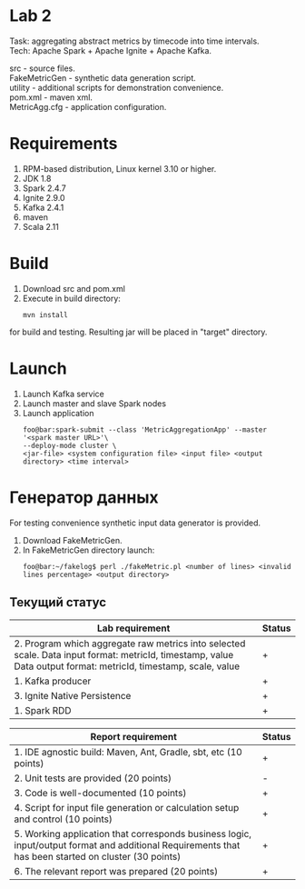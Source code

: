 # Lab 2  
Task: aggregating abstract metrics by timecode into time intervals.  
Tech: Apache Spark + Apache Ignite + Apache Kafka.  
 
src - source files.  
FakeMetricGen - synthetic data generation script.  
utility - additional scripts for demonstration convenience.  
pom.xml - maven xml.  
MetricAgg.cfg - application configuration. 

# Requirements  
1. RPM-based distribution, Linux kernel 3.10 or higher. 
2. JDK 1.8  
3. Spark 2.4.7 
4. Ignite 2.9.0
5. Kafka 2.4.1
6. maven  
7. Scala 2.11

# Build  
1. Download src and pom.xml  
2. Execute in build directory:  
    ```console
    mvn install  
    ```
for build and testing. Resulting jar will be placed in "target" directory.  

# Launch  

1. Launch Kafka  service
2. Launch master and slave Spark nodes  
3. Launch application  
    ```console
    foo@bar:spark-submit --class 'MetricAggregationApp' --master '<spark master URL>'\
    --deploy-mode cluster \
    <jar-file> <system configuration file> <input file> <output directory> <time interval>
    ```

# Генератор данных 
For testing convenience synthetic input data generator is provided.  

1. Download FakeMetricGen.  
2. In FakeMetricGen directory launch:  
    ```console
    foo@bar:~/fakelog$ perl ./fakeMetric.pl <number of lines> <invalid lines percentage> <output directory>  
    ```
 
## Текущий статус
|Lab requirement  |Status   |
|---|---|
|2.	Program which aggregate raw metrics into selected scale.  Data input format: metricId, timestamp, value  Data output format: metricId, timestamp, scale, value  |  + |
|1. Kafka producer   | +  |
|3. Ignite Native Persistence   | + |
|1. Spark RDD | +  |
  
|Report requirement  |Status   |
|---|---|
|1.	IDE agnostic build: Maven, Ant, Gradle, sbt, etc (10 points)| + |
|2.	Unit tests are provided (20 points) | - |
|3.	Code is well-documented (10 points) | + |
|4.	Script for input file generation or calculation setup and control (10 points) | + |
|5.	Working application that corresponds business logic, input/output format and additional Requirements that has been started on cluster (30 points) | + |
|6. The relevant report was prepared (20 points) | + |
